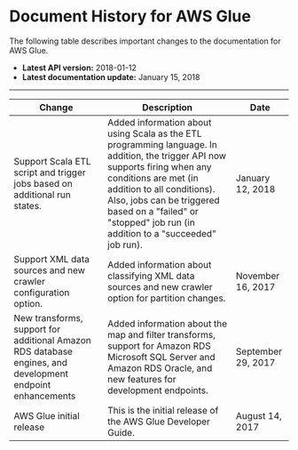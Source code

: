 # Document History for AWS Glue<a name="doc-history"></a>

The following table describes important changes to the documentation for AWS Glue\.
+ **Latest API version:** 2018\-01\-12
+ **Latest documentation update:** January 15, 2018


****  

| Change | Description | Date | 
| --- | --- | --- | 
| Support Scala ETL script and trigger jobs based on additional run states\. | Added information about using Scala as the ETL programming language\. In addition, the trigger API now supports firing when any conditions are met \(in addition to all conditions\)\. Also, jobs can be triggered based on a "failed" or "stopped" job run \(in addition to a "succeeded" job run\)\.  | January 12, 2018 | 
| Support XML data sources and new crawler configuration option\. | Added information about classifying XML data sources and new crawler option for partition changes\.  | November 16, 2017 | 
| New transforms, support for additional Amazon RDS database engines, and development endpoint enhancements | Added information about the map and filter transforms, support for Amazon RDS Microsoft SQL Server and Amazon RDS Oracle, and new features for development endpoints\. | September 29, 2017 | 
| AWS Glue initial release | This is the initial release of the AWS Glue Developer Guide\. | August 14, 2017 | 